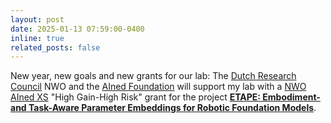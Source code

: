```yaml
---
layout: post
date: 2025-01-13 07:59:00-0400
inline: true
related_posts: false
---
```


New year, new goals and new grants for our lab: The [Dutch Research Council](https://www.nwo.nl/en) NWO and the [AIned Foundation](https://ained.nl/en/) will support my lab with a [NWO AIned XS](https://www.nwo.nl/en/researchprogrammes/national-growth-fund/ained/ained-xs-europe) "High Gain-High Risk" grant for the project [**ETAPE: Embodiment- and Task-Aware Parameter Embeddings for Robotic Foundation Models**](https://vu.nl/en/news/2025/artificial-intelligence-project-kevin-luck-honored-again).

